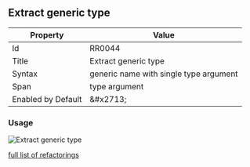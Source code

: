 ## Extract generic type

| Property | Value |
| -------- | ----- |
| Id | RR0044 |
| Title | Extract generic type |
| Syntax | generic name with single type argument |
| Span | type argument |
| Enabled by Default | &\#x2713; |

### Usage

![Extract generic type](../../images/refactorings/ExtractGenericType.png)

[full list of refactorings](Refactorings.md)